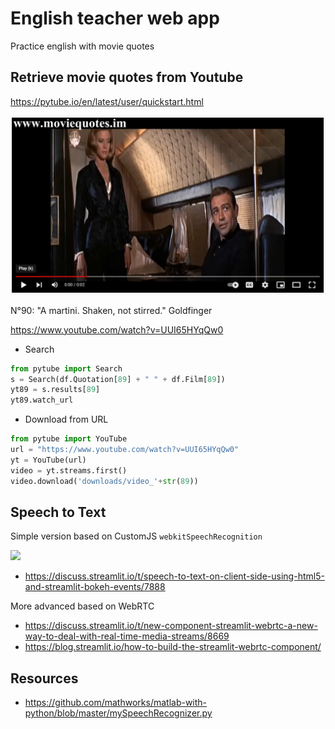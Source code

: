 # English teacher web app
Practice english with movie quotes

## Retrieve movie quotes from Youtube

https://pytube.io/en/latest/user/quickstart.html

![bond](bond.png)

N°90: "A martini. Shaken, not stirred." Goldfinger

https://www.youtube.com/watch?v=UUI65HYqQw0

- Search
```python
from pytube import Search
s = Search(df.Quotation[89] + " " + df.Film[89])
yt89 = s.results[89]
yt89.watch_url
```
- Download from URL
```python
from pytube import YouTube
url = "https://www.youtube.com/watch?v=UUI65HYqQw0"
yt = YouTube(url)
video = yt.streams.first()
video.download('downloads/video_'+str(89))
```

## Speech to Text

Simple version based on CustomJS `webkitSpeechRecognition`

![](https://aws1.discourse-cdn.com/business7/uploads/streamlit/original/2X/4/47c78068a5bf69e50cb96de15a90bd0091a9a482.gif)

- https://discuss.streamlit.io/t/speech-to-text-on-client-side-using-html5-and-streamlit-bokeh-events/7888

More advanced based on WebRTC
- https://discuss.streamlit.io/t/new-component-streamlit-webrtc-a-new-way-to-deal-with-real-time-media-streams/8669
- https://blog.streamlit.io/how-to-build-the-streamlit-webrtc-component/


## Resources
- https://github.com/mathworks/matlab-with-python/blob/master/mySpeechRecognizer.py